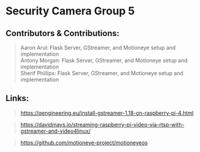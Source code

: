 # Security Camera Group 5


## Contributors & Contributions:
> Aaron Arul: Flask Server, GStreamer, and Motioneye setup and implementation\
> Antony Morgan: Flask Server, GStreamer, and Motioneye setup and implementation  
> Sherif Phillips: Flask Server, GStreamer, and Motioneye setup and implementation

## Links:
> https://qengineering.eu/install-gstreamer-1.18-on-raspberry-pi-4.html

> https://davidmays.io/streaming-raspberry-pi-video-via-rtsp-with-gstreamer-and-video4linux/

> https://github.com/motioneye-project/motioneyeos
